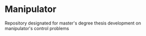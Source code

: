 # Manipulator
Repository designated for master's degree thesis development on manipulator's control problems
